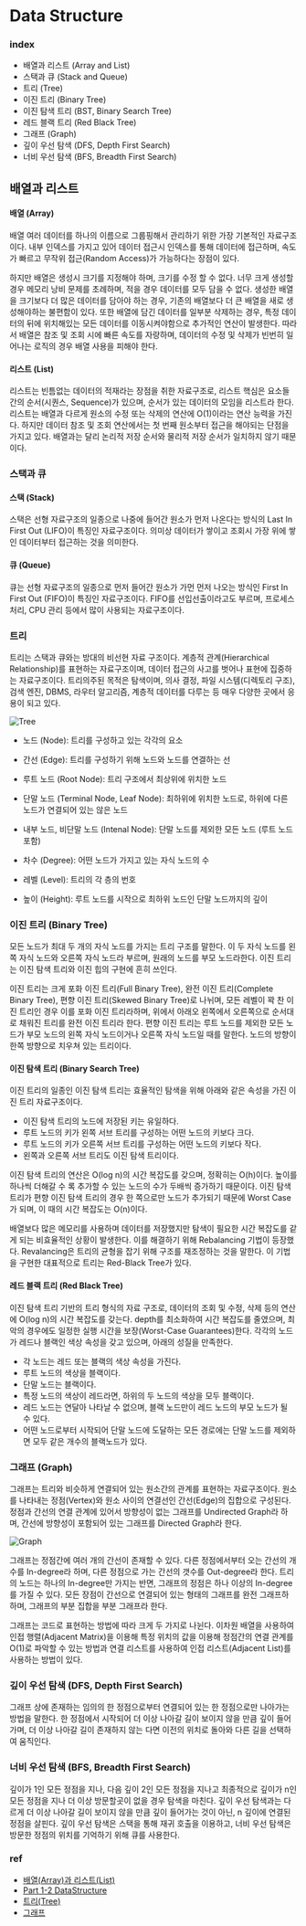 # Data Structure

### index

- 배열과 리스트 (Array and List)
- 스택과 큐 (Stack and Queue)
- 트리 (Tree)
- 이진 트리 (Binary Tree)
- 이진 탐색 트리 (BST, Binary Search Tree)
- 레드 블랙 트리 (Red Black Tree)
- 그래프 (Graph)
- 깊이 우선 탐색 (DFS, Depth First Search)
- 너비 우선 탐색 (BFS, Breadth First Search)



## 배열과 리스트

#### 배열 (Array)

배열 여러 데이터를 하나의 이름으로 그룹핑해서 관리하기 위한 가장 기본적인 자료구조이다. 내부 인덱스를 가지고 있어 데이터 접근시 인덱스를 통해 데이터에 접근하며, 속도가 빠르고 무작위 접근(Random Access)가 가능하다는 장점이 있다.

 하지만 배열은 생성시 크기를 지정해야 하며, 크기를 수정 할 수 없다. 너무 크게 생성할 경우 메모리 낭비 문제를 초례하며, 적을 경우 데이터를 모두 담을 수 없다. 생성한 배열을 크기보다 더 많은 데이터를 담아야 하는 경우, 기존의 배열보다 더 큰 배열을 새로 생성해야하는 불편함이 있다. 또한 배열에 담긴 데이터를 일부분 삭제하는 경우, 특정 데이터의 뒤에 위치해있는 모든 데이터를 이동시켜야함으로 추가적인 연산이 발생한다. 따라서 배열은 참조 및 조회 시에 빠른 속도를 자랑하며, 데이터의 수정 및 삭제가 빈번히 일어나는 로직의 경우 배열 사용을 피해야 한다.

#### 리스트 (List)

리스트는 빈틈없는 데이터의 적재라는 장점을 취한 자료구조로, 리스트 핵심은 요소들 간의 순서(시퀀스, Sequence)가 있으며, 순서가 있는 데이터의 모임을 리스트라 한다. 리스트는 배열과 다르게 원소의 수정 또는 삭제의 연산에 O(1)이라는 연산 능력을 가진다. 하지만 데이터 참조 및 조회 연산에서는 첫 번째 원소부터 접근을 해야되는 단점을 가지고 있다. 배열과는 달리 논리적 저장 순서와 물리적 저장 순서가 일치하지 않기 때문이다. 



### 스택과 큐

#### 스택 (Stack)

스택은 선형 자료구조의 일종으로 나중에 들어간 원소가 먼저 나온다는 방식의 Last In First Out (LIFO)이 특징인 자료구조이다. 의미상 데이터가 쌓이고 조회시 가장 위에 쌓인 데이터부터 접근하는 것을 의미한다. 

#### 큐 (Queue)

큐는 선형 자료구조의 일종으로 먼저 들어간 원소가 가먼 먼저 나오는 방식인 First In First Out (FIFO)이 특징인 자료구조이다. FIFO를 선입선출이라고도 부르며, 프로세스 처리, CPU 관리 등에서 많이 사용되는 자료구조이다. 



### 트리

트리는 스택과 큐와는 방대의 비선현 자료 구조이다. 계층적 관계(Hierarchical Relationship)를 표현하는 자료구조이며, 데이터 접근의 사고를 벗어나 표현에 집중하는 자료구조이다. 트리의주된 목적은 탐색이며, 의사 결정, 파일 시스템(디렉토리 구조), 검색 엔진, DBMS, 라우터 알고리즘, 계층적 데이터를 다루는 등 매우 다양한 곳에서 응용이 되고 있다. 

![Tree](./imege/Tree.png)

- 노드 (Node): 트리를 구성하고 있는 각각의 요소
- 간선 (Edge): 트리를 구성하기 위해 노드와 노드를 연결하는 선
- 루트 노드 (Root Node): 트리 구조에서 최상위에 위치한 노드
- 단말 노드 (Terminal Node, Leaf Node): 최하위에 위치한 노드로, 하위에 다른 노드가 연결되어 있는 않은 노드
- 내부 노드, 비단말 노드 (Intenal Node): 단말 노드를 제외한 모든 노드 (루트 노드 포함)


- 차수 (Degree): 어떤 노드가 가지고 있는 자식 노드의 수
- 레벨 (Level): 트리의 각 층의 번호
- 높이 (Height): 루트 노드를 시작으로 최하위 노드인 단말 노드까지의 깊이

### 이진 트리 (Binary Tree)

모든 노드가 최대 두 개의 자식 노드를 가지는 트리 구조를 말한다. 이 두 자식 노드를 왼쪽 자식 노드와 오른쪽 자식 노드라 부르며, 원래의 노드를 부모 노드라한다. 이진 트리는 이진 탐색 트리와 이진 힙의 구현에 흔히 쓰인다. 

이진 트리는 크게 포화 이진 트리(Full Binary Tree), 완전 이진 트리(Complete Binary Tree), 편향 이진 트리(Skewed Binary Tree)로 나뉘며, 모든 레벨이 꽉 찬 이진 트리인 경우 이를 포화 이진 트리라하며, 위에서 아래오 왼쪽에서 오른쪽으로 순서대로 채워진 트리를 완전 이진 트리라 한다. 편향 이진 트리는 루트 노드를 제외한 모든 노드가 부모 노드의 왼쪽 자식 노드이거나 오른쪽 자식 노드일 때를 말한다. 노드의 방향이 한쪽 방향으로 치우쳐 있는 트리이다.

#### 이진 탐색 트리 (Binary Search Tree)

이진 트리의 일종인 이진 탐색 트리는 효율적인 탐색을 위해 아래와 같은 속성을 가진 이진 트리 자료구조이다.

- 이진 탐색 트리의 노드에 저장된 키는 유일하다.
- 루트 노드의 키가 왼쪽 서브 트리를 구성하는 어떤 노드의 키보다 크다.
- 루트 노드의 키가 오른쪽 서브 트리를 구성하는 어떤 노드의 키보다 작다.
- 왼쪽과 오른쪽 서브 트리도 이진 탐색 트리이다.

이진 탐색 트리의 연산은 O(log n)의 시간 복잡도를 갖으며, 정확히는 O(h)이다. 높이를 하나씩 더해갈 수 록 추가할 수 있는 노드의 수가 두배씩 증가하기 때문이다. 이진 탐색 트리가 편향 이진 탐색 트리의 경우 한 쪽으로만 노드가 추가되기 때문에 Worst Case가 되며, 이 때의 시간 복잡도는 O(n)이다.

배열보다 많은 메모리를 사용하며 데이터를 저장했지만 탐색이 필요한 시간 복잡도를 같게 되는 비효율적인 상황이 발생한다. 이를 해결하기 위해 Rebalancing 기법이 등장했다. Revalancing은 트리의 균형을 잡기 위해 구조를 재조정하는 것을 말한다. 이 기법을 구현한 대표적으로 트리는 Red-Black Tree가 있다. 

#### 레드 블랙 트리 (Red Black Tree)

이진 탐색 트리 기반의 트리 형식의 자료 구조로, 데이터의 조회 및 수정, 삭제 등의 연산에 O(log n)의 시간 복잡도를 갖는다. depth를 최소화하여 시간 복잡도를 줄였으며, 최악의 경우에도 일정한 실행 시간을 보장(Worst-Case Guarantees)한다. 각각의 노드가 레드나 블랙인 색상 속성을 갖고 있으며, 아래의 성질을 만족한다.

- 각 노드는 레드 또는 블랙의 색상 속성을 가진다.
- 루트 노드의 색상을 블랙이다.
- 단말 노드는 블랙이다.
- 특정 노드의 색상이 레드라면, 하위의 두 노드의 색상을 모두 블랙이다.
- 레드 노드는 연달아 나타날 수 없으며, 블랙 노드만이 레드 노드의 부모 노드가 될 수 있다.
- 어떤 노드로부터 시작되어 단말 노드에 도달하는 모든 경로에는 단말 노드를 제외하면 모두 같은 개수의 블랙노드가 있다.



### 그래프 (Graph)

그래프는 트리와 비슷하게 연결되어 있는 원소간의 관계를 표현하는 자료구조이다.  원소를 나타내는 정점(Vertex)와 원소 사이의 연결선인 간선(Edge)의 집합으로 구성된다. 정점과 간선의 연결 관계에 있어서 방향성이 없는 그래프를 Undirected Graph라 하며, 간선에 방향성이 포함되어 있는 그래프를 Directed Graph라 한다.

![Graph](./imege/Graph.png)

그래프는 정점간에 여러 개의 간선이 존재할 수 있다. 다른 정점에서부터 오는 간선의 개수를 In-degree라 하며, 다른 정점으로 가는 간선의 갯수를 Out-degree라 한다. 트리의 노드는 하나의 In-degree만 가지는 반면, 그래프의 정점은 하나 이상의 In-degree를 가질 수 있다. 모든 장점이 간선으로 연결되어 있는 형태의 그래프를 완전 그래프하 하며, 그래프의 부분 집합을 부분 그래프라 한다.

그래프는 코드로 표현하는 방법에 따라 크게 두 가지로 나뉜다.  이차원 배열을 사용하여 인접 행렬(Adjacent Matrix)을 이용해 특정 위치의 값을 이용해 정점간의 연결 관계를 O(1)로 파악할 수 있는 방법과 연결 리스트를 사용하여 인접 리스트(Adjacent List)를 사용하는 방법이 있다.



### 깊이 우선 탐색 (DFS, Depth First Search)

그래프 상에 존재하는 임의의 한 정점으로부터 연결되어 있는 한 정점으로만 나아가는 방법을 말한다. 한 정점에서 시작되어 더 이상 나아갈 길이 보이지 않을 만큼 깊이 들어가며, 더 이상 나아갈 길이 존재하지 않는 다면 이전의 위치로 돌아와 다른 길을 선택하여 움직인다. 



### 너비 우선 탐색 (BFS, Breadth First Search)

깊이가 1인 모든 정점을 지나, 다음 깊이 2인 모든 정점을 지나고 최종적으로 깊이가 n인 모든 정점을 지나 더 이상 방문할곳이 없을 경우 탐색을 마친다. 깊이 우선 탐색과는 다르게 더 이상 나아갈 길이 보이지 않을 만큼 깊이 들어가는 것이 아닌, n 깊이에 연결된 정점을 살핀다. 깊이 우선 탐색은 스택을 통해 재귀 호출을 이용하고, 너비 우선 탐색은 방문한 정점의 위치를 기억하기 위해 큐를 사용한다.





### ref

- [배열(Array)과 리스트(List)](https://wayhome25.github.io/cs/2017/04/17/cs-18-1/)
- [Part 1-2 DataStructure](https://github.com/JaeYeopHan/Interview_Question_for_Beginner/tree/master/DataStructure#array-vs-linkedlist)
- [트리(Tree)](http://blog.eairship.kr/215)
- [그래프](https://gist.github.com/singun/1d628d0e3d66c60f9856)
